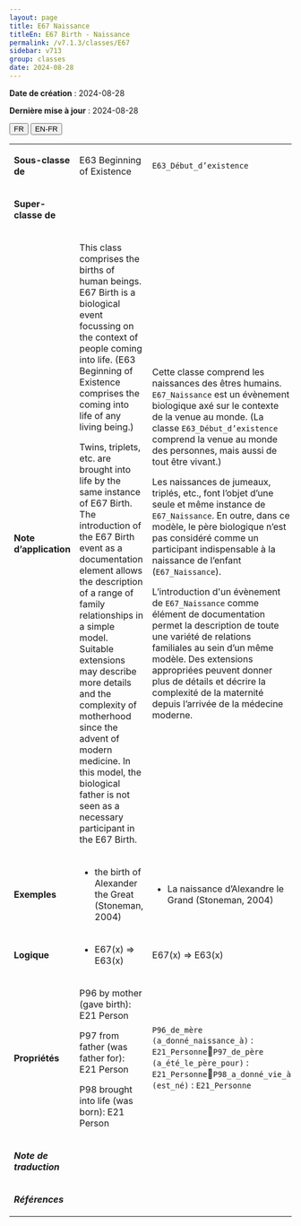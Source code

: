 ```yaml
---
layout: page
title: E67 Naissance
titleEn: E67 Birth - Naissance
permalink: /v7.1.3/classes/E67
sidebar: v713
group: classes
date: 2024-08-28
---
```


**Date de création** : 2024-08-28

**Dernière mise à jour** : 2024-08-28

<div class="lang-buttons">
 <button id="fr" class="activate">FR</button>
 <button id="en-fr">EN-FR</button>
</div>

<table>
<tbody>
<tr>
<td><p><strong>Sous-classe de</strong></p></td>
<td class="en">
<p>E63 Beginning of Existence</p>
</td>
<td>
<p><code class="language-plaintext highlighter-rouge">E63_Début_d’existence</code><strong></strong></p>
</td>
</tr>
<tr>
<td><p><strong>Super-classe de</strong></p></td>
<td class="en">
</td>
<td>
</td>
</tr>
<tr>
<td><p><strong>Note d’application</strong></p></td>
<td class="en">
<p>This class comprises the births of human beings. E67 Birth is a biological event focussing on the context of people coming into life. (E63 Beginning of Existence comprises the coming into life of any living being.) </p>
<p>Twins, triplets, etc. are brought into life by the same instance of E67 Birth. The introduction of the E67 Birth event as a documentation element allows the description of a range of family relationships in a simple model. Suitable extensions may describe more details and the complexity of motherhood since the advent of modern medicine. In this model, the biological father is not seen as a necessary participant in the E67 Birth.</p>
</td>
<td>
<p>Cette classe comprend les naissances des êtres humains. <code class="language-plaintext highlighter-rouge">E67_Naissance</code> est un évènement biologique axé sur le contexte de la venue au monde. (La classe <code class="language-plaintext highlighter-rouge">E63_Début_d’existence</code> comprend la venue au monde des personnes, mais aussi de tout être vivant.)</p>
<p>Les naissances de jumeaux, triplés, etc., font l’objet d’une seule et même instance de <code class="language-plaintext highlighter-rouge">E67_Naissance</code>. En outre, dans ce modèle, le père biologique n’est pas considéré comme un participant indispensable à la naissance de l’enfant (<code class="language-plaintext highlighter-rouge">E67_Naissance</code>).</p>
<p>L’introduction d'un évènement de <code class="language-plaintext highlighter-rouge">E67_Naissance</code> comme élément de documentation permet la description de toute une variété de relations familiales au sein d’un même modèle. Des extensions appropriées peuvent donner plus de détails et décrire la complexité de la maternité depuis l’arrivée de la médecine moderne. </p>
</td>
</tr>
<tr>
<td><p><strong>Exemples</strong></p></td>
<td class="en">
<ul>
<li><p>the birth of Alexander the Great (Stoneman, 2004)</p>
</li>
</ul>
</td>
<td>
<ul>
<li><p>La naissance d’Alexandre le Grand (Stoneman, 2004)</p>
</li>
</ul>
</td>
</tr>
<tr>
<td><p><strong>Logique</strong></p></td>
<td class="en">
<ul>
<li><p>E67(x) ⇒ E63(x)</p>
</li>
</ul>
</td>
<td>
<p>E67(x) ⇒ E63(x)</p>
</td>
</tr>
<tr>
<td><p><strong>Propriétés</strong></p></td>
<td class="en">
<p>P96 by mother (gave birth): E21 Person</p>
<p>P97 from father (was father for): E21 Person</p>
<p>P98 brought into life (was born): E21 Person</p>
</td>
<td>
<p><code class="language-plaintext highlighter-rouge">P96_de_mère (a_donné_naissance_à)</code> : <code class="language-plaintext highlighter-rouge">E21_Personne</code><code class="language-plaintext highlighter-rouge">P97_de_père (a_été_le_père_pour)</code> : <code class="language-plaintext highlighter-rouge">E21_Personne</code><code class="language-plaintext highlighter-rouge">P98_a_donné_vie_à (est_né)</code> : <code class="language-plaintext highlighter-rouge">E21_Personne</code></p>
</td>
</tr>
<tr>
<td><p><strong><em>Note de traduction</em></strong></p></td>
<td colspan="2">
</td>
</tr>
<tr>
<td><p><strong><em>Références</em></strong></p></td>
<td colspan="2">
</td>
</tr>
</tbody>
</table>
